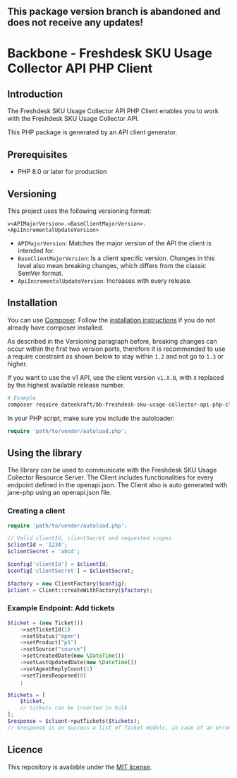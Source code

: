 **This package version branch is abandoned and does not receive any updates!**
---

# Backbone - Freshdesk SKU Usage Collector API PHP Client

## Introduction

The Freshdesk SKU Usage Collector API PHP Client enables you to work with the Freshdesk SKU Usage Collector API.

This PHP package is generated by an API client generator.

## Prerequisites

- PHP 8.0 or later for production

## Versioning

This project uses the following versioning format:
```
v<APIMajorVersion>.<BaseClientMajorVersion>.<ApiIncrementalUpdateVersion>
```

- `APIMajorVersion`: Matches the major version of the API the client is intended for.
- `BaseClientMajorVersion`: Is a client specific version. Changes in this level also mean breaking changes, which differs from the classic SemVer format.
- `ApiIncrementalUpdateVersion`: Increases with every release.


## Installation

You can use [Composer](https://getcomposer.org/). Follow the [installation instructions](https://getcomposer.org/doc/00-intro.md) if you do not already have composer installed.

As described in the Versioning paragraph before, breaking changes can occur within the first two version parts, therefore it is recommended to use a require constraint as shown below to stay within `1.2` and not go to `1.3` or higher.

If you want to use the v1 API, use the client version `v1.X.0`, with `X` replaced by the highest available release number.

~~~~ bash
# Example
composer require datenkraft/bb-freshdesk-sku-usage-collector-api-php-client "~1.2.0"
~~~~

In your PHP script, make sure you include the autoloader:

~~~~ php
require 'path/to/vendor/autoload.php';
~~~~

## Using the library

The library can be used to communicate with the Freshdesk SKU Usage Collector Resource Server.
The Client includes functionalities for every endpoint defined in the openapi.json.
The Client also is auto generated with jane-php using an openapi.json file.

### Creating a client

~~~~ php
require 'path/to/vendor/autoload.php';

// Valid clientId, clientSecret and requested scopes
$clientId = '1234';
$clientSecret = 'abcd';

$config['clientId'] = $clientId;
$config['clientSecret'] = $clientSecret;

$factory = new ClientFactory($config);
$client = Client::createWithFactory($factory);
~~~~

### Example Endpoint: Add tickets
~~~~ php
$ticket = (new Ticket())
    ->setTicketId(1)
    ->setStatus("open")
    ->setProduct("p1")
    ->setSource("source")
    ->setCreatedDate(new \DateTime())
    ->setLastUpdatedDate(new \DateTime())
    ->setAgentReplyCount(1)
    ->setTimesReopened(0)
    ;

$tickets = [
    $ticket,
    // tickets can be inserted in bulk
];
$response = $client->putTickets($tickets);
// $response is on success a list of Ticket models, in case of an error an exception or an ErrorResponse object as a fallback 

~~~~

## Licence
This repository is available under the [MIT license](https://opensource.org/licenses/MIT).
